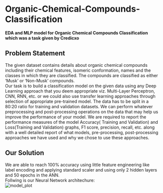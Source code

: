 # Organic-Chemical-Compounds-Classification    
**EDA and MLP model for Organic Chemical Compounds Classification which was a task given by Credicxo**

## Problem Statement  
The given dataset contains details about organic chemical compounds including their chemical features, isomeric conformation, names and the classes in which they are classified. The compounds are classified as either ‘Musk’ or ‘Non-Musk’ compounds.  
Our task is to build a classification model on the given data using any Deep Learning approach that you deem appropriate viz. Multi-Layer Perceptron, CNN, RNN, etc. or we could also use transfer learning approaches through selection of appropriate pre-trained model. The data has to be split in a 80:20 ratio for training and validation datasets. We can perform whatever preprocessing and post-processing operations on the data that may help us improve the performance of your model. We are required to report the performance measures of the model Accuracy( Training and Validation) and Loss(Training and Validation) graphs, F1 score, precision, recall, etc. along with a well detailed report of what models, pre-processing, post-processing approaches we have used and why we chose to use these approaches.  

## Our Solution  
We are able to reach 100% accuracy using little feature engineering like label encoding and applying standard scaler and using only 2 hidden layers and 50 epochs in the ANN.  
Follwing is our Neural Network architechure:  
![model_plot](https://user-images.githubusercontent.com/40590709/70861680-af301080-1f57-11ea-99bd-96ece65e640a.png)



